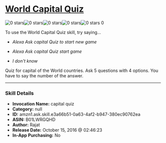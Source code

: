 # [World Capital Quiz](http://alexa.amazon.com/#skills/amzn1.ask.skill.e3a66b51-0a63-4af2-b947-380ec90762ea)
![0 stars](../../images/ic_star_border_black_18dp_1x.png)![0 stars](../../images/ic_star_border_black_18dp_1x.png)![0 stars](../../images/ic_star_border_black_18dp_1x.png)![0 stars](../../images/ic_star_border_black_18dp_1x.png)![0 stars](../../images/ic_star_border_black_18dp_1x.png) 0

To use the World Capital Quiz skill, try saying...

* *Alexa Ask capital Quiz to start new game*

* *Alexa Ask capital Quiz start game*

* *I don't know*

Quiz for capital of the World countries.
Ask 5 questions with 4 options. You have to say the number of the answer.

***

### Skill Details

* **Invocation Name:** capital quiz
* **Category:** null
* **ID:** amzn1.ask.skill.e3a66b51-0a63-4af2-b947-380ec90762ea
* **ASIN:** B01LWRGQHD
* **Author:** Rajat
* **Release Date:** October 15, 2016 @ 02:46:23
* **In-App Purchasing:** No
